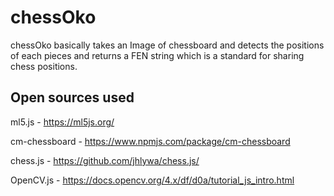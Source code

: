 # chessOko

chessOko basically takes an Image of chessboard and detects the positions of each pieces and returns a FEN string which is a standard for sharing chess positions. 

## Open sources used
ml5.js - https://ml5js.org/

cm-chessboard - https://www.npmjs.com/package/cm-chessboard

chess.js - https://github.com/jhlywa/chess.js/

OpenCV.js - https://docs.opencv.org/4.x/df/d0a/tutorial_js_intro.html

